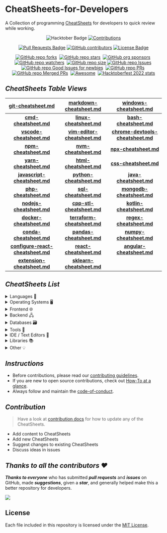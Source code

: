 # CheatSheets-for-Developers

A Collection of programming [CheatSheets](./CheatSheets/) for developers to quick review while working.

<div align="center">

<img src="https://img.shields.io/badge/hacktoberfest-2022-blueviolet" alt="Hacktober Badge"/>
<a href="https://github.com/ossamamehmood" ><img src="https://img.shields.io/badge/Contributions-welcome-orangered.svg?style=flat&logo=git" alt="Contributions" /></a>

<a href="https://github.com/crescentpartha/CheatSheets-for-Developers/pulls"><img src="https://img.shields.io/github/issues-pr/crescentpartha/CheatSheets-for-Developers" alt="Pull Requests Badge"/></a>
<a href="https://github.com/crescentpartha/CheatSheets-for-Developers/graphs/contributors"><img alt="GitHub contributors" src="https://img.shields.io/github/contributors/crescentpartha/CheatSheets-for-Developers?color=2b9348&style=flat&logo=github"></a>
<a href="https://github.com/crescentpartha/CheatSheets-for-Developers/blob/main/LICENSE"><img src="https://img.shields.io/github/license/crescentpartha/CheatSheets-for-Developers?color=2b9348" alt="License Badge"/></a>

</div>

<div align="center" markdown="1">

[![GitHub repo forks](https://img.shields.io/github/forks/crescentpartha/CheatSheets-for-Developers?style=flat&logo=github&logoColor=whitesmoke&label=Forks)](https://github.com/crescentpartha/CheatSheets-for-Developers/network)&#160;
[![GitHub repo stars](https://img.shields.io/github/stars/crescentpartha/CheatSheets-for-Developers?style=flat&logo=github&logoColor=whitesmoke&label=Stars)](https://github.com/crescentpartha/CheatSheets-for-Developers/stargazers)&#160;
[![GitHub org sponsors](https://img.shields.io/github/sponsors/crescentpartha?style=flat&logo=github&logoColor=whitesmoke&label=Sponsors)](https://github.com/sponsors/crescentpartha)&#160;
[![GitHub repo watchers](https://img.shields.io/github/watchers/crescentpartha/CheatSheets-for-Developers?style=flat&logo=github&logoColor=whitesmoke&label=Watchers)](https://github.com/crescentpartha/CheatSheets-for-Developers/watchers)&#160;
[![GitHub repo size](https://img.shields.io/github/repo-size/crescentpartha/CheatSheets-for-Developers?style=flat&logo=github&logoColor=whitesmoke&label=Repo%20Size)](https://github.com/crescentpartha/CheatSheets-for-Developers/archive/refs/heads/main.zip)
[![GitHub repo Issues](https://img.shields.io/github/issues/crescentpartha/CheatSheets-for-Developers?style=flat&logo=github&logoColor=red&label=Issues)](https://github.com/crescentpartha/CheatSheets-for-Developers/issues)&#160;
[![GitHub repo Good Issues for newbies](https://img.shields.io/github/issues/crescentpartha/CheatSheets-for-Developers/good%20first%20issue?style=flat&logo=github&logoColor=green&label=Good%20First%20issues)](https://github.com/crescentpartha/CheatSheets-for-Developers/issues?q=is%3Aopen+is%3Aissue+label%3A%22good+first+issue%22)&#160;
[![GitHub repo PRs](https://img.shields.io/github/issues-pr/crescentpartha/CheatSheets-for-Developers?style=flat&logo=github&logoColor=orange&label=PRs)](https://github.com/crescentpartha/CheatSheets-for-Developers/pulls)&#160;
[![GitHub repo Merged PRs](https://img.shields.io/github/issues-search/crescentpartha/CheatSheets-for-Developers?style=flat&logo=github&logoColor=green&label=Merged%20PRs&query=is%3Amerged)](https://github.com/crescentpartha/CheatSheets-for-Developers/pulls?q=is%3Apr+is%3Amerged)&#160;
[![Awesome](https://cdn.rawgit.com/sindresorhus/awesome/d7305f38d29fed78fa85652e3a63e154dd8e8829/media/badge.svg)](https://github.com/sindresorhus/awesome)&#160;
[![Hacktoberfest 2022 stats](https://img.shields.io/github/hacktoberfest/2022/crescentpartha/CheatSheets-for-Developers?label=Hacktoberfest+2022)](https://github.com/crescentpartha/CheatSheets-for-Developers/pulls?q=is%3Apr+is%3Amerged+created%3A2022-10-01..2022-10-31)

</div>

## ___CheatSheets Table Views___

<div align="center">

| __[git-cheatsheet.md](./CheatSheets/git-cheatsheet.md)__ | __[markdown-cheatsheet.md](./CheatSheets/markdown-cheatsheet.md)__ | __[windows-cheatsheet.md](./CheatSheets/windows-cheatsheet.md)__ |
| :-------: | :-------: | :-------: |
| __[cmd-cheatsheet.md](./CheatSheets/cmd-cheatsheet.md)__ | __[linux-cheatsheet.md](./CheatSheets/linux-cheatsheet.md)__ | __[bash-cheatsheet.md](./CheatSheets/bash_cheatsheet.md)__ |
| __[vscode-cheatsheet.md](./CheatSheets/vscode-cheatsheet.md)__ | __[vim-editor-cheatsheet.md](./CheatSheets/vim-editor-cheatsheet.md)__ | __[chrome-devtools-cheatsheet.md](./CheatSheets/chrome-devtools-cheatsheet.md)__ |
| __[npm-cheatsheet.md](./CheatSheets/npm-cheatsheet.md)__ | __[nvm-cheatsheet.md](./CheatSheets/nvm-cheatsheet.md)__ | __[npx-cheatsheet.md](./CheatSheets/npx-cheetsheet.md)__ |
| __[yarn-cheatsheet.md](./CheatSheets/yarn-cheatsheet.md)__ | __[html-cheatsheet.md](./CheatSheets/html-cheatsheet.md)__ | __[css-cheatsheet.md](./CheatSheets/css-cheatsheet.md)__ |
| __[javascript-cheatsheet.md](./CheatSheets/JavaScript-CheatSheet.md)__ | __[python-cheatsheet.md](./CheatSheets/Python-cheatsheet.md)__ | __[java-cheatsheet.md](./CheatSheets/java-cheatsheet.md)__ |
| __[php-cheatsheet.md](./CheatSheets/php-cheatsheet.md)__ | __[sql-cheatsheet.md](./CheatSheets/sql-cheatsheets.md)__ | __[mongodb-cheatsheet.md](./CheatSheets/mongodb-cheatsheet.md)__ |
| __[nodejs-cheatsheet.md](./CheatSheets/nodeJs-cheatsheet.md)__ | __[cpp-stl-cheatsheet.md](./CheatSheets/cpp-stl-cheatsheet.md)__ | __[kotlin-cheatsheet.md](./CheatSheets/kotlin-cheatsheet.md)__ |
| __[docker-cheatsheet.md](./CheatSheets/docker-cheatsheet.md)__ | __[terraform-cheatsheet.md](./CheatSheets/terraform-cheatsheet.md)__ | __[regex-cheatsheet.md](./CheatSheets/regex-cheatsheet.md)__ |
| __[conda-cheatsheet.md](./CheatSheets/conda-cheatsheet.md)__ | __[pandas-cheatsheet.md](./CheatSheets/pandas-cheatsheet.md)__ | __[numpy-cheatsheet.md](./CheatSheets/Numpy-cheatsheet.md)__ |
| __[configure-react-cheatsheet.md](./CheatSheets/configure-react-cheatsheet.md)__ | __[react-cheatsheet.md](./CheatSheets/react-cheatsheet.md)__ | __[angular-cheatsheet.md](./CheatSheets/angular-cheatsheet.md)__ |
| __[extension-cheatsheet.md](./CheatSheets/extension-cheatsheet.md)__ | __[sklearn-cheatsheet.md](./CheatSheets/sklearn-cheatsheet.md)__ |  |

</div>

## ___CheatSheets List___

<details>
<summary>Languages 📄</summary>

- [bash-cheatsheet.md](./CheatSheets/bash_cheatsheet.md)
- [javascript-cheatsheet.md](./CheatSheets/JavaScript-CheatSheet.md)
- [python-cheatsheet.md](./CheatSheets/Python-cheatsheet.md)
- [java-cheatsheet.md](./CheatSheets/java-cheatsheet.md)
- [php-cheatsheet.md](./CheatSheets/php-cheatsheet.md)
- [cpp-stl-cheatsheet.md](./CheatSheets/cpp-stl-cheatsheet.md)
- [kotlin-cheatsheet.md](./CheatSheets/kotlin-cheatsheet.md)

</details>

<details>
<summary>Operating Systems 🖥️</summary>

- [windows-cheatsheet.md](./CheatSheets/windows-cheatsheet.md)
- [cmd-cheatsheet.md](./CheatSheets/cmd-cheatsheet.md)
- [linux-cheatsheet.md](./CheatSheets/linux-cheatsheet.md)
</details>

<details>
<summary>Frontend 🌐</summary>

- [html-cheatsheet.md](./CheatSheets/html-cheatsheet.md)
- [css-cheatsheet.md](./CheatSheets/css-cheatsheet.md)
- [markdown-cheatsheet.md](./CheatSheets/markdown-cheatsheet.md)
- [configure-react-cheatsheet.md](./CheatSheets/configure-react-cheatsheet.md)
- [react-cheatsheet.md](./CheatSheets/react-cheatsheet.md)
- [angular-cheatsheet.md](./CheatSheets/angular-cheatsheet.md)
</details>

<details>
<summary>Backend 🖧</summary>

- [nodejs-cheatsheet.md](./CheatSheets/nodeJs-cheatsheet.md)
</details>

<details>
<summary>Databases 🗃️</summary>

- [sql-cheatsheet.md](./CheatSheets/sql-cheatsheets.md)
- [mongodb-cheatsheet.md](./CheatSheets/mongodb-cheatsheet.md)
</details>

<details>
<summary>Tools 🧰</summary>

- [chrome-devtools-cheatsheet.md](./CheatSheets/chrome-devtools-cheatsheet.md)
- [git-cheatsheet.md](./CheatSheets/git-cheatsheet.md)
- [npm-cheatsheet.md](./CheatSheets/npm-cheatsheet.md)
- [nvm-cheatsheet.md](./CheatSheets/nvm-cheatsheet.md)
- [npx-cheatsheet.md](./CheatSheets/npx-cheetsheet.md)
- [yarn-cheatsheet.md](./CheatSheets/yarn-cheatsheet.md)
- [docker-cheatsheet.md](./CheatSheets/docker-cheatsheet.md)
- [terraform-cheatsheet.md](./CheatSheets/terraform-cheatsheet.md)
</details>

<details>
<summary>IDE / Text Editors 📝</summary>

- [vscode-cheatsheet.md](./CheatSheets/vscode-cheatsheet.md)
- [vim-editor-cheatsheet.md](./CheatSheets/vim-editor-cheatsheet.md)
</details>

<details>

<summary>Libraries 📚</summary>

### Python

- [conda-cheatsheet.md](./CheatSheets/conda-cheatsheet.md)
- [pandas-cheatsheet.md](./CheatSheets/pandas-cheatsheet.md)
- [numpy-cheatsheet.md](./CheatSheets/Numpy-cheatsheet.md)

### Machine Learning

- [sklearn-cheatsheet.md](./CheatSheets/sklearn-cheatsheet.md)

</details>

<details>
<summary>Other 💡</summary>

- [extension-cheatsheet.md](./CheatSheets/extension-cheatsheet.md)
- [regex-cheatsheet.md](./CheatSheets/regex-cheatsheet.md)
</details>

## ___Instructions___

- Before contributions, please read our [contributing guidelines](docs/CONTRIBUTING.md).
- If you are new to open source contributions, check out [How-To at a glance](docs/HOW-TO.md).
- Always follow and maintain the [code-of-conduct](docs/CODE-OF-CONDUCT.md).

## ___Contribution___

> Have a look at [contribution docs](./docs/CONTRIBUTING.md) for how to update any of the CheatSheets.

- Add content to CheatSheets
- Add new CheatSheets
- Suggest changes to existing CheatSheets
- Discuss ideas in issues

## ___Thanks to all the contributors ❤___

___Thanks to everyone___ who has submitted ___pull requests___ and ___issues___ on GitHub, made ___suggestions___, given a ___star___, and generally helped make this a better repository for developers.

<!-- ![Contributors](https://contrib.rocks/image?repo=crescentpartha/CheatSheets-for-Developers) -->

<a href = "https://github.com/crescentpartha/CheatSheets-for-Developers/graphs/contributors">
  <img src = "https://contrib.rocks/image?repo=crescentpartha/CheatSheets-for-Developers"/>
</a>

## License

Each file included in this repository is licensed under the [MIT License](./LICENSE).

<!-- Never delete this div container -->
<div align="center" markdown="1">

<!-- [![GitHub Help Wanted issues](https://img.shields.io/github/issues/crescentpartha/CheatSheets-for-Developers/help%20wanted?style=flat&logo=github&logoColor=b545d1&label=%22Help%20Wanted%22%20issues)](https://github.com/crescentpartha/CheatSheets-for-Developers/issues?q=is%3Aopen+is%3Aissue+label%3A%22help+wanted%22)     -->
<!-- [![GitHub Help Wanted PRs](https://img.shields.io/github/issues-pr/crescentpartha/CheatSheets-for-Developers/help%20wanted?style=flat&logo=github&logoColor=b545d1&label=%22Help%20Wanted%22%20PRs)](https://github.com/crescentpartha/CheatSheets-for-Developers/pulls?q=is%3Aopen+is%3Aissue+label%3A%22help+wanted%22) -->
<!-- [![GitHub repo contributors](https://img.shields.io/github/contributors-anon/crescentpartha/CheatSheets-for-Developers?style=flat&logo=github&logoColor=whitesmoke&label=Contributors)](https://github.com/crescentpartha/CheatSheets-for-Developers/graphs/contributors) -->

</div>
